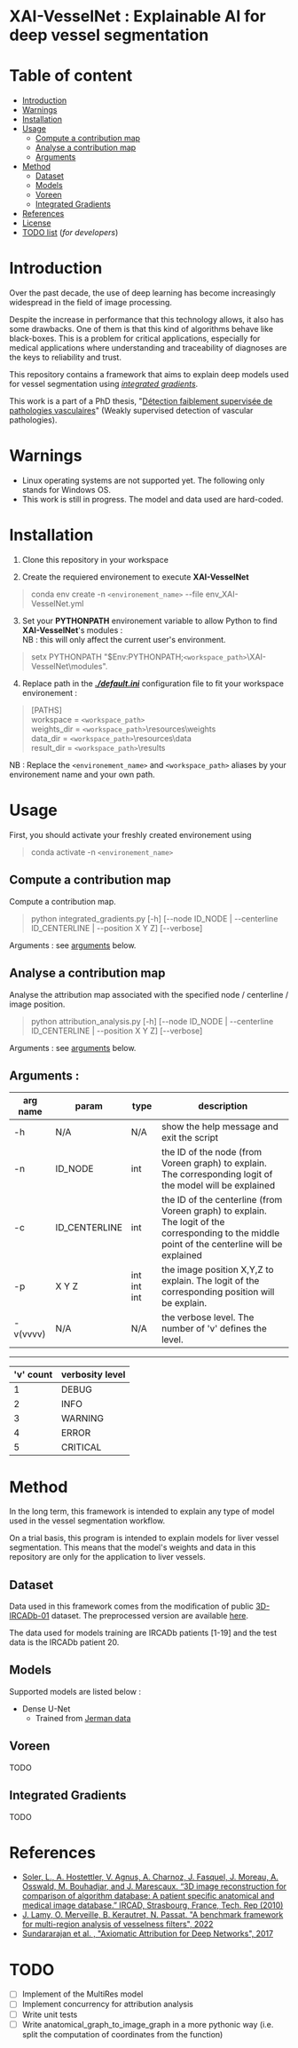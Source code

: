 XAI-VesselNet : Explainable AI for deep vessel segmentation
===============

# Table of content

* [Introduction](#Introduction)
* [Warnings](#Warnings)
* [Installation](#Installation)
* [Usage](#Usage)
    * [Compute a contribution map](#Compute-a-contribution-map)
    * [Analyse a contribution map](#Analyse-a-contribution-map)
    * [Arguments](#Arguments)
* [Method](#Method)
    * [Dataset](#Dataset)
    * [Models](#Models)
    * [Voreen](#Voreen)
    * [Integrated Gradients](#Integrated-Gradients)
* [References](#References)
* [License](License) 
* [TODO list](#TODO) (*for developers*)

# Introduction

Over the past decade, the use of deep learning has become increasingly widespread in the field of image processing.

Despite the increase in performance that this technology allows, it also has some drawbacks. One of them is that this kind of algorithms behave like black-boxes.
This is a problem for critical applications, especially for medical applications where understanding and traceability of diagnoses are the keys to reliability and trust.  


This repository contains a framework that aims to explain deep models used for vessel segmentation using [*integrated gradients*](https://arxiv.org/abs/1703.01365).

This work is a part of a PhD thesis, "[Détection faiblement supervisée de pathologies vasculaires](https://www.theses.fr/en/s307470#)" (Weakly supervised detection of vascular pathologies).


# Warnings

 * Linux operating systems are not supported yet. The following only stands for Windows OS.
 * This work is still in progress. The model and data used are hard-coded.


# Installation

1. Clone this repository in your workspace

2. Create the requiered environement to execute __XAI-VesselNet__
> conda env create -n `<environement_name>` --file env_XAI-VesselNet.yml

3. Set your __PYTHONPATH__ environement variable to allow Python to find __XAI-VesselNet__'s modules :<br>
NB : this will only affect the current user's environment.
> setx PYTHONPATH "$Env:PYTHONPATH;`<workspace_path>`\XAI-VesselNet\modules".

4. Replace path in the [__*./default.ini*__](./default.ini) configuration file to fit your workspace environement :

> [PATHS]<br>workspace = `<workspace_path>`<br>
weights_dir = `<workspace_path>`\resources\weights<br>
data_dir = `<workspace_path>`\resources\data<br>
result_dir = `<workspace_path>`\results

NB : Replace the `<environement_name>` and `<workspace_path>` aliases by your environement name and your own path.

# Usage

First, you should activate your freshly created environement using 
> conda activate -n `<environement_name>`

## Compute a contribution map

Compute a contribution map.

> python integrated_gradients.py [-h] [--node ID_NODE | --centerline ID_CENTERLINE | --position X Y Z] [--verbose]

Arguments : see [arguments](#Arguments) below.

## Analyse a contribution map
 
Analyse the attribution map associated with the specified node / centerline / image position.

> python attribution_analysis.py [-h] [--node ID_NODE | --centerline ID_CENTERLINE | --position X Y Z] [--verbose]

Arguments : see [arguments](#Arguments) below.

## Arguments :

|arg name|param|type|description|
|----------|---------------|-------------|--------------------------------------------------------------------------------------------------------------------------------------------------|
| -h | N/A | N/A | show the help message and exit the script|
| -n | ID_NODE | int | the ID of the node (from Voreen graph) to explain. The corresponding logit of the model will be explained|
| -c | ID_CENTERLINE | int | the ID of the centerline (from Voreen graph) to explain. The logit of the corresponding to the middle point of the centerline will be explained|
| -p | X Y Z | int int int | the image position X,Y,Z to explain. The logit of the corresponding position will be explain.|
| -v(vvvv) | N/A | N/A | the verbose level. The number of 'v' defines the level.|
___
| 'v' count | verbosity level |
| ----------- | ----------- |
| 1 | DEBUG |
| 2 | INFO |
| 3 | WARNING |
| 4 | ERROR |
| 5 | CRITICAL |

# Method

In the long term, this framework is intended to explain any type of model used in the vessel segmentation workflow.

On a trial basis, this program is intended to explain models for liver vessel segmentation.
This means that the model's weights and data in this repository are only for the application to liver vessels.

## Dataset

Data used in this framework comes from the modification of public [3D-IRCADb-01](https://www.ircad.fr/research/data-sets/liver-segmentation-3d-ircadb-01/) dataset. The preprocessed version are available [here](http://eidolon.univ-lyon2.fr/~jlamy/).

The data used for models training are IRCADb patients [1-19] and the test data is the IRCADb patient 20.

## Models

Supported models are listed below :
* Dense U-Net
    * Trained from [Jerman data](./resources/weights/DenseUNet_Jerman_25625680.h5)

## Voreen

TODO

## Integrated Gradients

TODO

# References
* [Soler, L., A. Hostettler, V. Agnus, A. Charnoz, J. Fasquel, J. Moreau, A. Osswald, M. Bouhadjar, and J. Marescaux. “3D image reconstruction for comparison of algorithm database: A patient specific anatomical and medical image database.” IRCAD, Strasbourg, France, Tech. Rep (2010)](https://www.ircad.fr/research/data-sets/liver-segmentation-3d-ircadb-01/)
* [J. Lamy, O. Merveille, B. Kerautret, N. Passat. "A benchmark framework for multi-region analysis of vesselness filters", 2022](https://hal.archives-ouvertes.fr/hal-03723493)
* [Sundararajan et al. , "Axiomatic Attribution for Deep Networks", 2017](https://arxiv.org/abs/1703.01365)

# TODO

- [ ] Implement of the MultiRes model
- [ ] Implement concurrency for attribution analysis
- [ ] Write unit tests
- [ ] Write anatomical_graph_to_image_graph in a more pythonic way (i.e. split the computation of coordinates from the function)

